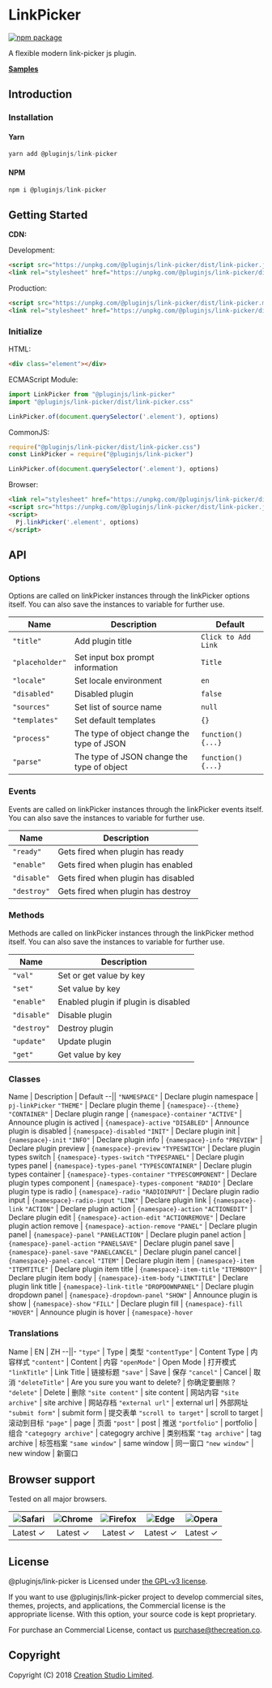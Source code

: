 # LinkPicker

[![npm package](https://img.shields.io/npm/v/@pluginjs/link-picker.svg)](https://www.npmjs.com/package/@pluginjs/link-picker)

A flexible modern link-picker js plugin.

**[Samples](https://codesandbox.io/s/github/pluginjs/pluginjs/tree/master/modules/linkPicker/samples)**

## Introduction

### Installation

#### Yarn

```javascript
yarn add @pluginjs/link-picker
```

#### NPM

```javascript
npm i @pluginjs/link-picker
```

## Getting Started

**CDN:**

Development:

```html
<script src="https://unpkg.com/@pluginjs/link-picker/dist/link-picker.js"></script>
<link rel="stylesheet" href="https://unpkg.com/@pluginjs/link-picker/dist/link-picker.css">
```

Production:

```html
<script src="https://unpkg.com/@pluginjs/link-picker/dist/link-picker.min.js"></script>
<link rel="stylesheet" href="https://unpkg.com/@pluginjs/link-picker/dist/link-picker.min.css">
```

### Initialize

HTML:

```html
<div class="element"></div>
```

ECMAScript Module:

```javascript
import LinkPicker from "@pluginjs/link-picker"
import "@pluginjs/link-picker/dist/link-picker.css"

LinkPicker.of(document.querySelector('.element'), options)
```

CommonJS:

```javascript
require("@pluginjs/link-picker/dist/link-picker.css")
const LinkPicker = require("@pluginjs/link-picker")

LinkPicker.of(document.querySelector('.element'), options)
```

Browser:

```html
<link rel="stylesheet" href="https://unpkg.com/@pluginjs/link-picker/dist/link-picker.css">
<script src="https://unpkg.com/@pluginjs/link-picker/dist/link-picker.js"></script>
<script>
  Pj.linkPicker('.element', options)
</script>
```

## API

### Options

Options are called on linkPicker instances through the linkPicker options itself.
You can also save the instances to variable for further use.

Name | Description | Default
--|--|--
`"title"` | Add plugin title | `Click to Add Link`
`"placeholder"` | Set input box prompt information | `Title`
`"locale"` | Set locale environment | `en`
`"disabled"` | Disabled plugin | `false`
`"sources"` | Set list of source name | `null`
`"templates"` | Set default templates | `{}`
`"process"` | The type of object change the type of JSON | `function() {...}`
`"parse"` | The type of JSON change the type of object | `function() {...}`

### Events

Events are called on linkPicker instances through the linkPicker events itself.
You can also save the instances to variable for further use.

Name | Description
--|--
`"ready"` | Gets fired when plugin has ready
`"enable"` | Gets fired when plugin has enabled
`"disable"` | Gets fired when plugin has disabled
`"destroy"` | Gets fired when plugin has destroy

### Methods

Methods are called on linkPicker instances through the linkPicker method itself.
You can also save the instances to variable for further use.

Name | Description
--|--
`"val"` | Set or get value by key
`"set"` | Set value by key
`"enable"` | Enabled plugin if plugin is disabled
`"disable"` | Disable plugin
`"destroy"` | Destroy plugin
`"update"` | Update plugin
`"get"` | Get value by key

### Classes

Name | Description | Default
--||
`"NAMESPACE"` | Declare plugin namespace | `pj-linkPicker`
`"THEME"` | Declare plugin theme | `{namespace}--{theme}`
`"CONTAINER"` | Declare plugin range | `{namespace}-container`
`"ACTIVE"` | Announce plugin is actived | `{namespace}-active`
`"DISABLED"` | Announce plugin is disabled | `{namespace}-disabled`
`"INIT"` | Declare plugin init | `{namespace}-init`
`"INFO"` | Declare plugin info | `{namespace}-info`
`"PREVIEW"` | Declare plugin preview | `{namespace}-preview`
`"TYPESWITCH"` | Declare plugin types switch | `{namespace}-types-switch`
`"TYPESPANEL"` | Declare plugin types panel | `{namespace}-types-panel`
`"TYPESCONTAINER"` | Declare plugin types container | `{namespace}-types-container`
`"TYPESCOMPONENT"` | Declare plugin types component | `{namespace}-types-component`
`"RADIO"` | Declare plugin type is radio | `{namespace}-radio`
`"RADIOINPUT"` | Declare plugin radio input | `{namespace}-radio-input`
`"LINK"` | Declare plugin link | `{namespace}-link`
`"ACTION"` | Declare plugin action | `{namespace}-action`
`"ACTIONEDIT"` | Declare plugin edit | `{namespace}-action-edit`
`"ACTIONREMOVE"` | Declare plugin action remove | `{namespace}-action-remove`
`"PANEL"` | Declare plugin panel | `{namespace}-panel`
`"PANELACTION"` | Declare plugin panel action | `{namespace}-panel-action`
`"PANELSAVE"` | Declare plugin panel save | `{namespace}-panel-save`
`"PANELCANCEL"` | Declare plugin panel cancel | `{namespace}-panel-cancel`
`"ITEM"` | Declare plugin item | `{namespace}-item`
`"ITEMTITLE"` | Declare plugin item title | `{namespace}-item-title`
`"ITEMBODY"` | Declare plugin item body | `{namespace}-item-body`
`"LINKTITLE"` | Declare plugin link title | `{namespace}-link-title`
`"DROPDOWNPANEL"` | Declare plugin dropdown panel | `{namespace}-dropdown-panel`
`"SHOW"` | Announce plugin is show | `{namespace}-show`
`"FILL"` | Declare plugin fill | `{namespace}-fill`
`"HOVER"` | Announce plugin is hover | `{namespace}-hover`

### Translations

Name | EN | ZH
--||-
`"type"` | Type | 类型
`"contentType"` | Content Type | 内容样式
`"content"` | Content | 内容
`"openMode"` | Open Mode | 打开模式
`"linkTitle"` | Link Title | 链接标题
`"save"` | Save | 保存
`"cancel"` | Cancel | 取消
`"deleteTitle"` | Are you sure you want to delete? | 你确定要删除？
`"delete"` | Delete | 删除
`"site content"` | site content | 网站内容
`"site archive"` | site archive | 网站存档
`"external url"` | external url | 外部网址
`"submit form"` | submit form | 提交表单
`"scroll to target"` | scroll to target | 滚动到目标
`"page"` | page | 页面
`"post"` | post | 推送
`"portfolio"` | portfolio | 组合
`"categogry archive"` | categogry archive | 类别档案
`"tag archive"` | tag archive | 标签档案
`"same window"` | same window | 同一窗口
`"new window"` | new window | 新窗口

## Browser support

Tested on all major browsers.

| <img src="https://raw.githubusercontent.com/alrra/browser-logos/master/src/safari/safari_32x32.png" alt="Safari"> | <img src="https://raw.githubusercontent.com/alrra/browser-logos/master/src/chrome/chrome_32x32.png" alt="Chrome"> | <img src="https://raw.githubusercontent.com/alrra/browser-logos/master/src/firefox/firefox_32x32.png" alt="Firefox"> | <img src="https://raw.githubusercontent.com/alrra/browser-logos/master/src/edge/edge_32x32.png" alt="Edge"> | <img src="https://raw.githubusercontent.com/alrra/browser-logos/master/src/opera/opera_32x32.png" alt="Opera"> |
|:--:|:--:|:--:|:--:|:--:|
| Latest ✓ | Latest ✓ | Latest ✓ | Latest ✓ | Latest ✓ |

## License

@pluginjs/link-picker is Licensed under [the GPL-v3 license](LICENSE).

If you want to use @pluginjs/link-picker project to develop commercial sites, themes, projects, and applications, the Commercial license is the appropriate license. With this option, your source code is kept proprietary.

For purchase an Commercial License, contact us purchase@thecreation.co.

## Copyright

Copyright (C) 2018 [Creation Studio Limited](creationstudio.com).
